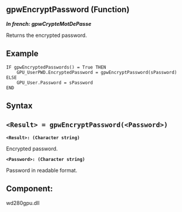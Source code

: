 
## gpwEncryptPassword (Function)

***In french: gpwCrypteMotDePasse***



<a name="XUse"></a>
<a name="Use"></a>
<a name="description"></a>
Returns the encrypted password.
<a name="Example1"></a>
<a name="sample_code"></a>

## Example


```wl
IF gpwEncryptedPasswords() = True THEN
	GPU_UserPWD.EncryptedPassword = gpwEncryptPassword(sPassword)
ELSE
	GPU_User.Password = sPassword
END
```

<a name="XSYNTAX"></a>

## Syntax
<a name="SYNTAX1"></a>

`<Result> = gpwEncryptPassword(<Password>)`
---

**`<Result>: (Character string)`**

Encrypted password. 

**`<Password>: (Character string)`**

Password in readable format. 



<a name="XComponent"></a>

## Component:
wd280gpu.dll
